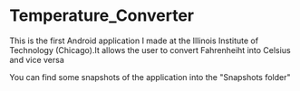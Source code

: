 # Temperature_Converter
This is the first Android application I made at the Illinois Institute of Technology (Chicago).It allows the user to convert Fahrenheiht into Celsius and vice versa

You can find some snapshots of the application into the "Snapshots folder"
